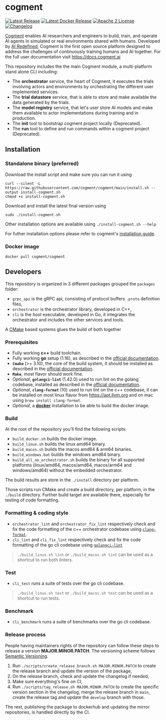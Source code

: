 # cogment

[![Latest Release](https://img.shields.io/github/v/release/cogment/cogment?label=latest%20release&sort=semver&style=flat-square)](https://github.com/cogment/cogment/releases)
[![Latest Docker Release](https://img.shields.io/docker/v/cogment/cogment?label=latest%20docker%20release&sort=semver&style=flat-square)](https://hub.docker.com/r/cogment/cogment) [![Apache 2 License](https://img.shields.io/badge/license-Apache%202-green?style=flat-square)](./LICENSE) [![Changelog](https://img.shields.io/badge/-Changelog%20-blueviolet?style=flat-square)](./CHANGELOG.md)

[Cogment](https://cogment.ai) enables AI researchers and engineers to build, train, and operate AI agents in simulated or real environments shared with humans. Developed by [AI Redefined](https://ai-r.com), Cogment is the first open source platform designed to address the challenges of continuously training humans and AI together. For the full user documentation visit <https://docs.cogment.ai>

This repository includes the the main Cogment module, a multi-platform stand alone CLI including:

- The **orchestrator** service, the heart of Cogment, it executes the trials involving actors and environments by orchestrating the different user implemented services.
- The **trial datastore** service, that is able to store and make available the data generated by the trials.
- The **model registry** service, that let's user store AI models and make them available to actor implementations during training and in production.
- The **init** tool to bootstrap cogment project locally (Deprecated).
- The **run** tool to define and run commands within a cogment project (Deprecated).

## Installation

### Standalone binary (preferred)

Download the install script and make sure you can run it using

```console
curl --silent -L https://raw.githubusercontent.com/cogment/cogment/main/install.sh --output install-cogment.sh
chmod +x install-cogment.sh
```

Download and install the latest final version using

```console
sudo ./install-cogment.sh
```

Other installation options are available using `./install-cogment.sh --help`

For futher installation options please refer to cogment's [installation guide](https://cogment.ai/docs/cogment/installation/).

### Docker image

```console
docker pull cogment/cogment
```

## Developers

This repository is organized in 3 different packages grouped the `packages` folder:

- `grpc_api` is the gRPC api, consisting of protocol buffers `.proto` definition files,
- `orchestrator` is the orchestrator library, developed in C++,
- `cli` is the _host_ executable, developed in Go, it integrates the orchestrator and includes the other services and tools.

A [CMake](https://cmake.org) based systems glues the build of both together

### Prerequisites

- Fully working **c++** build toolchain.
- Fully working **go** setup (1.16), as described in the [official documentation](https://golang.org/doc/install).
- **`Cmake`** (>= 3.10), the core of the build system, it should be installed as described in the [official documentation](https://cmake.org/install/).
- **`Make`**, most flavor should work fine.
- _Optional_, **`golangci-lint`** (1.42.0) used to run lint on the golang codebase, installed as described in the [official documentation](https://golangci-lint.run/usage/install/).
- _Optional_, **`clang-format`** (10) used to run lint on the c++ codebase, it can be installed on most linux flavor from <https://apt.llvm.org> and on mac using `brew install clang-format`.
- _Optional_, a [**docker**](https://www.docker.com/) installation to be able to build the docker image.

### Build

At the root of the repository you'll find the following scripts:

- `build_docker.sh` builds the docker image.
- `build_linux.sh` builds the linux amd64 binary.
- `build_macos.sh` builds the macos amd64 & arm64 binaries.
- `build_windows.bat` builds the windows amd64 binary.
- `build_all_no_orchestrator.sh` builds the binary for all supported platforms (linux/amd64, macos/amd64, macos/arm64 and windows/amd64) without the embedded orchestrator.

The build results are store in the `./install` directory per platform.

Those scripts run CMake and create a build directory, per platform, in the `./build` directory. Further build target are available there, especially for testing of code formatting.

### Formatting & coding style

- `orchestrator_lint` and `orchestrator_fix_lint` respectively check and fix the code formatting of the c++ orchestrator codebase using [`clang-format`](https://clang.llvm.org/docs/ClangFormat.html).
- `cli_lint` and `cli_fix_lint` respectively check and fix the code formatting of the go cli codebase using [`golangci-lint`](https://golangci-lint.run)

> `./build_linux.sh lint` or `./build_macos.sh lint` can be used as a shortcut to run both linters.

### Test

- `cli_test` runs a suite of tests over the go cli codebase.

> `./build_linux.sh test` or `./build_macos.sh test` can be used as a shortcut to run tests.

### Benchmark

- `cli_benchmark` runs a suite of benchmarks over the go cli codebase.

### Release process

People having maintainers rights of the repository can follow these steps to release a version **MAJOR.MINOR.PATCH**. The versioning scheme follows [Semantic Versioning](http://semver.org/spec/v2.0.0.html).

1. Run `./scripts/create_release_branch.sh MAJOR.MINOR.PATCH` to create the release branch and update the version of the package,
2. On the release branch, check and update the changelog if needed,
3. Make sure everything's fine on CI,
4. Run `./scripts/tag_release.sh MAJOR.MINOR.PATCH` to create the specific version section in the changelog, merge the release branch in `main`, create the release tag and update the `develop` branch with those.

The rest, publishing the package to dockerhub and updating the mirror repositories, is handled directly by the CI.
